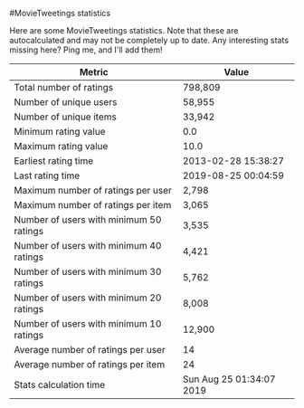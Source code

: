 #MovieTweetings statistics

Here are some MovieTweetings statistics. Note that these are autocalculated and may not be completely up to date. Any interesting stats missing here? Ping me, and I'll add them!

Metric | Value
--- | ---
Total number of ratings                 | 798,809
Number of unique users                  | 58,955
Number of unique items                  | 33,942
Minimum rating value                    | 0.0
Maximum rating value                    | 10.0
Earliest rating time                    | 2013-02-28 15:38:27
Last rating time                        | 2019-08-25 00:04:59
Maximum number of ratings per user      | 2,798
Maximum number of ratings per item      | 3,065
Number of users with minimum 50 ratings | 3,535
Number of users with minimum 40 ratings | 4,421
Number of users with minimum 30 ratings | 5,762
Number of users with minimum 20 ratings | 8,008
Number of users with minimum 10 ratings | 12,900
Average number of ratings per user      | 14
Average number of ratings per item      | 24
Stats calculation time                  | Sun Aug 25 01:34:07 2019

